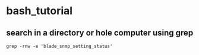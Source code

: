 # bash_tutorial
search in a directory or hole computer using grep
-------------------------------------------------
```
grep -rnw -e 'blade_snmp_setting_status'
```
